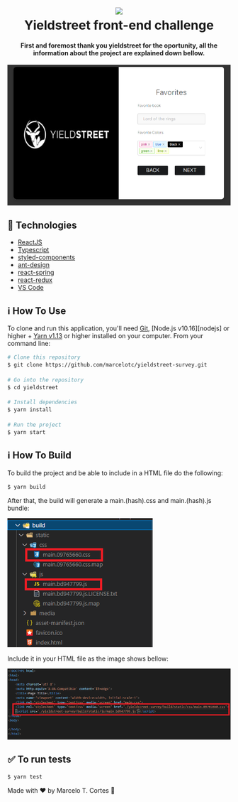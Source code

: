 <h1 align="center">
    <img src="https://www.finder.com/niche-builder/5fd109c4495ce.png" />
    <br>
    Yieldstreet front-end challenge
</h1>

<h4 align="center">
  First and foremost thank you yieldstreet for the oportunity, all the information about the project are explained down bellow.
</h4>

![](src/assets/surveyImg.png)

## :rocket: Technologies

- [ReactJS](https://reactjs.org/)
- [Typescript][ts]
- [styled-components](https://www.styled-components.com/)
- [ant-design](https://ant.design/docs/react/introduce)
- [react-spring](https://react-spring.io/)
- [react-redux](https://react-redux.js.org/)
- [VS Code][vscode] 

## :information_source: How To Use

To clone and run this application, you'll need [Git](https://git-scm.com), [Node.js v10.16][nodejs] or higher + [Yarn v1.13][yarn] or higher installed on your computer. From your command line:

```bash
# Clone this repository
$ git clone https://github.com/marcelotc/yieldstreet-survey.git

# Go into the repository
$ cd yieldstreet

# Install dependencies
$ yarn install

# Run the project
$ yarn start
```

## :information_source: How To Build

To build the project and be able to include in a HTML file do the following:

```bash
$ yarn build
```

After that, the build will generate a main.(hash).css and main.(hash).js bundle:
  
![](src/assets/jsBuild.png)
  
Include it in your HTML file as the image shows bellow:
  
![](src/assets/buildHtml.png)

## :white_check_mark: To run tests

```bash
$ yarn test
```

Made with ♥ by Marcelo T. Cortes :wave:

[ts]: https://www.typescriptlang.org
[vscode]: https://code.visualstudio.com/
[yarn]: https://yarnpkg.com/
[vceditconfig]: https://marketplace.visualstudio.com/items?itemName=EditorConfig.EditorConfig
[vceslint]: https://marketplace.visualstudio.com/items?itemName=dbaeumer.vscode-eslint
